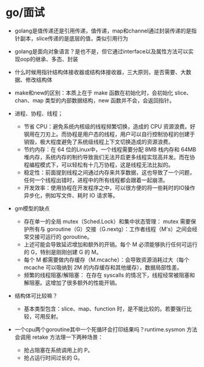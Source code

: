 # go/面试

- golang是值传递还是引用传递，值传递，map和channel通过封装传递的是指针副本，slice传递的是底层的值，类似引用行为

- golang是面向对象语言？是也不是，但它通过interface以及属性方法可以实现oop的继承、多态、封装

- 什么时候用指针结构体接收器或结构体接收器，三大原则，是否需要、大数据、修改结构体

- make和new的区别：本质上在于 make 函数在初始化时，会初始化 slice、chan、map 类型的内部数据结构，new 函数并不会，会返回指针。

- 进程、协程、线程；

  - 节省 CPU：避免系统内核级的线程频繁切换，造成的 CPU 资源浪费。好钢用在刀刃上。而协程是用户态的线程，用户可以自行控制协程的创建于销毁，极大程度避免了系统级线程上下文切换造成的资源浪费。
  - 节约内存：在 64 位的Linux中，一个线程需要分配 8MB 栈内存和 64MB 堆内存，系统内存的制约导致我们无法开启更多线程实现高并发。而在协程编程模式下，可以轻松有十几万协程，这是线程无法比拟的。
  - 稳定性：前面提到线程之间通过内存来共享数据，这也导致了一个问题，任何一个线程出错时，进程中的所有线程都会跟着一起崩溃。
  - 开发效率：使用协程在开发程序之中，可以很方便的将一些耗时的IO操作异步化，例如写文件、耗时 IO 请求等。

- gm模型的缺点
  - 存在单一的全局 mutex（Sched.Lock）和集中状态管理： mutex 需要保护所有与 goroutine（G）交接（G.nextg）：工作者线程（M's）之间会经常交接可运行的 goroutine。
  - 上述可能会导致延迟增加和额外的开销。每个 M 必须能够执行任何可运行的 G，特别是刚刚创建 G 的 M。
  - 每个 M 都需要做内存缓存（M.mcache）：会导致资源消耗过大（每个 mcache 可以吸纳到 2M 的内存缓存和其他缓存），数据局部性差。
  - 频繁的线程阻塞/解阻塞： 在存在 syscalls 的情况下，线程经常被阻塞和解阻塞。这增加了很多额外的性能开销。

- 结构体可比较嘛？
  - 基本类型包含：slice、map、function 时，是不能比较的。若要强行比较，可用反射。

- 一个cpu两个goroutine其中一个死循环会打印结果吗？runtime.sysmon 方法会调用 retake 方法理一下两种场景：
  - 抢占阻塞在系统调用上的 P。
  - 抢占运行时间过长的 G。
